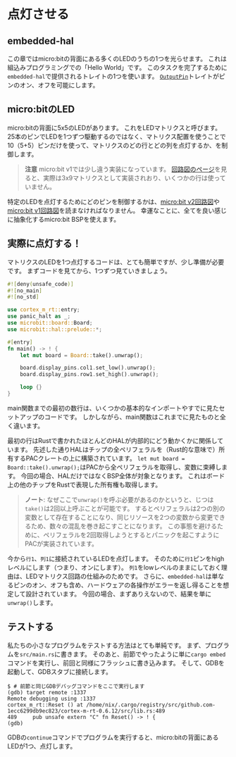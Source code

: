 <!-- # Light it up -->
# 点灯させる

## embedded-hal

<!--
In this chapter we are going to make one of the many LEDs on the back of the micro:bit light up since this is
basically the "Hello World" of embedded programming. In order to get this task done we will use one of the traits
provided by `embedded-hal`, specifically the [`OutputPin`] trait which allows us to turn a pin on or off.
-->

この章ではmicro:bitの背面にある多くのLEDのうちの1つを光らせます。
これは組込みプログラミングでの「Hello World」です。
このタスクを完了するために`embedded-hal`で提供されるトレイトの1つを使います。
[`OutputPin`]トレイトがピンのオン、オフを可能にします。

[`OutputPin`]: https://docs.rs/embedded-hal/0.2.6/embedded_hal/digital/v2/trait.OutputPin.html

<!--
## The micro:bit LEDs

On the back of the micro:bit you can see a 5x5 square of LEDs, usually called an LED matrix. This matrix alignment is
used so that instead of having to use 25 separate pins to drive every single one of the LEDs, we can just use 10 (5+5) pins in
order to control which column and which row of our matrix lights up.
-->

## micro:bitのLED

micro:bitの背面に5x5のLEDがあります。
これをLEDマトリクスと呼びます。
25本のピンでLEDを1つずつ駆動するのではなく、マトリクス配置を使うことで10（5+5）ピンだけを使って、マトリクスのどの行とどの列を点灯するか、を制御します。

<!--
> **NOTE** that the micro:bit v1 team implemented this a little differently. Their [schematic page] says
> that it is actually implemented as a 3x9 matrix but a few columns simply remain unused.
-->

> **注意** micro:bit v1では少し違う実装になっています。
> [回路図のページ]を見ると、実際は3x9マトリクスとして実装されおり、いくつかの行は使っていません。

<!--
Usually in order to determine which specific pins we have to control in
order to light a specific LED up we would now have to read the
[micro:bit v2 schematic] or the [micro:bit v1 schematic] respectively.
Luckily for us though we can use the aforementioned micro:bit BSP
which abstracts all of this nicely away from us.
-->

特定のLEDを点灯するためにどのピンを制御するかは、[micro:bit v2回路図]や[micro:bit v1回路図]を読まなければなりません。
幸運なことに、全てを良い感じに抽象化するmicro:bit BSPを使えます。

<!--
[schematic page]: https://tech.microbit.org/hardware/schematic/
[micro:bit v2 schematic]: https://github.com/microbit-foundation/microbit-v2-hardware/blob/main/V2/MicroBit_V2.0.0_S_schematic.PDF
[micro:bit v1 schematic]: https://github.com/bbcmicrobit/hardware/blob/master/V1.5/SCH_BBC-Microbit_V1.5.PDF
-->

[回路図のページ]: https://tech.microbit.org/hardware/schematic/
[micro:bit v2回路図]: https://github.com/microbit-foundation/microbit-v2-hardware/blob/main/V2/MicroBit_V2.0.0_S_schematic.PDF
[micro:bit v1回路図]: https://github.com/bbcmicrobit/hardware/blob/master/V1.5/SCH_BBC-Microbit_V1.5.PDF

<!--
## Actually lighting it up!

The code required to light up an LED in the matrix is actually quite simple but it requires a bit of setup. First take
a look at it and then we can go through it step by step:
-->

## 実際に点灯する！

マトリクスのLEDを1つ点灯するコードは、とても簡単ですが、少し準備が必要です。
まずコードを見てから、1つずつ見ていきましょう。

```rust
#![deny(unsafe_code)]
#![no_main]
#![no_std]

use cortex_m_rt::entry;
use panic_halt as _;
use microbit::board::Board;
use microbit::hal::prelude::*;

#[entry]
fn main() -> ! {
    let mut board = Board::take().unwrap();

    board.display_pins.col1.set_low().unwrap();
    board.display_pins.row1.set_high().unwrap();

    loop {}
}
```

<!--
The first few lines until the main function just do some basic imports and setup we already looked at before.
However, the main function looks pretty different to what we have seen up to now.
-->

main関数までの最初の数行は、いくつかの基本的なインポートやすでに見たセットアップのコードです。
しかしながら、main関数はこれまでに見たものと全く違います。

<!--
The first line is related to how most HALs written in Rust work internally.
As discussed before they are built on top of PAC crates which own (in the Rust sense)
all the peripherals of a chip. `let mut board = Board::take().unwrap();` basically takes all
these peripherals from the PAC and binds them to a variable. In this specific case we are
not only working with a HAL but with an entire BSP, so this also takes ownership
of the Rust representation of the other chips on the board.
-->

最初の行はRustで書かれたほとんどのHALが内部的にどう動かくかに関係しています。
先述した通りHALはチップの全ペリフェラルを（Rust的な意味で）所有するPACクレートの上に構築されています。
`let mut board = Board::take().unwrap();`はPACから全ペリフェラルを取得し、変数に束縛します。
今回の場合、HALだけではなくBSP全体が対象となります。
これはボード上の他のチップをRustで表現した所有権も取得します。

<!--
> **NOTE**: If you are wondering why we have to call `unwrap()` here, in theory it is possible for `take()` to be called
> more than once. This would lead to the peripherals being represented by two separate variables and thus lots of
> possible confusing behaviour because two variables modify the same resource. In order to avoid this, PACs are
> implemented in a way that it would panic if you tried to take the peripherals twice.
-->

> **ノート**: なぜここで`unwrap()`を呼ぶ必要があるのかというと、じつは`take()`は2回以上呼ぶことが可能です。
> するとペリフェラルは2つの別の変数として存在することになり、同じリソースを2つの変数から変更できるため、数々の混乱を巻き起こすことになります。
> この事態を避けるために、ペリフェラルを2回取得しようとするとパニックを起こすようにPACが実装されています。

<!--
Now we can light the LED connected to `row1`, `col1` up by setting the `row1` pin to high (i.e. switching it on).
The reason we can leave `col1` set to low is because of how the LED matrix circuit works. Furthermore, `embedded-hal` is
designed in a way that every operation on hardware can possibly return an error, even just toggling a pin on or off. Since
that is highly unlikely in our case, we can just `unwrap()` the result.
-->

今から`行1`、`列1`に接続されているLEDを点灯します。
そのために`行1`ピンをhighレベルにします（つまり、オンにします）。
`列1`をlowレベルのままにしておく理由は、LEDマトリクス回路の仕組みのためです。
さらに、`embedded-hal`は単なるピンのオン、オフも含め、ハードウェアの各操作がエラーを返し得ることを想定して設計されています。
今回の場合、まずありえないので、結果を単に`unwrap()`します。

<!-- ## Testing it -->

## テストする

<!--
Testing our little program is quite simple. First put it into `src/mains.rs`. Afterwards we simply have to run the
`cargo embed` command from the last section again, let it flash and just like before. Then open our GDB and connect
to the GDB stub:
-->

私たちの小さなプログラムをテストする方法はとても単純です。
まず、プログラムを`src/main.rs`に書きます。
そのあと、前節でやったように単に`cargo embed`コマンドを実行し、前回と同様にフラッシュに書き込みます。
そして、GDBを起動して、GDBスタブに接続します。


```
$ # 前節と同じGDBデバッグコマンドをここで実行します
(gdb) target remote :1337
Remote debugging using :1337
cortex_m_rt::Reset () at /home/nix/.cargo/registry/src/github.com-1ecc6299db9ec823/cortex-m-rt-0.6.12/src/lib.rs:489
489     pub unsafe extern "C" fn Reset() -> ! {
(gdb)
```

<!--
If we now let the program run via the GDB `continue` command, one of the LEDs on the back of the micro:bit should light
up.
-->

GDBの`continue`コマンドでプログラムを実行すると、micro:bitの背面にあるLEDが1つ、点灯します。
